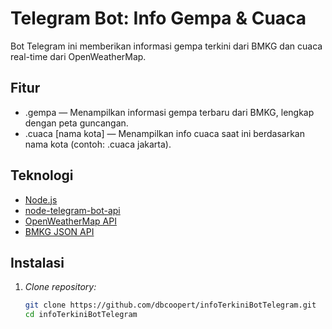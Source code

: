 # Telegram Bot: Info Gempa & Cuaca

Bot Telegram ini memberikan informasi gempa terkini dari BMKG dan cuaca real-time dari OpenWeatherMap.

## Fitur

- .gempa — Menampilkan informasi gempa terbaru dari BMKG, lengkap dengan peta guncangan.
- .cuaca [nama kota] — Menampilkan info cuaca saat ini berdasarkan nama kota (contoh: .cuaca jakarta).

## Teknologi

- [Node.js](https://nodejs.org/)
- [node-telegram-bot-api](https://github.com/yagop/node-telegram-bot-api)
- [OpenWeatherMap API](https://openweathermap.org/api)
- [BMKG JSON API](https://data.bmkg.go.id)

## Instalasi

1. *Clone repository:*
   ```bash
   git clone https://github.com/dbcoopert/infoTerkiniBotTelegram.git
   cd infoTerkiniBotTelegram
